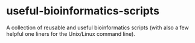 # useful-bioinformatics-scripts

A collection of reusable and useful bioinformatics scripts (with also a few helpful one liners for the Unix/Linux command line).
